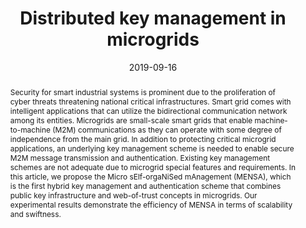 ---
title: "Distributed key management in microgrids"
abstract: "Security for smart industrial systems is prominent due to the proliferation of cyber threats threatening national critical infrastructures. Smart grid comes with intelligent applications that can utilize the bidirectional communication network among its entities. Microgrids are small-scale smart grids that enable machine-to-machine (M2M) communications as they can operate with some degree of independence from the main grid. In addition to protecting critical microgrid applications, an underlying key management scheme is needed to enable secure M2M message transmission and authentication. Existing key management schemes are not adequate due to microgrid special features and requirements. In this article, we propose the Micro sElf-orgaNiSed mAnagement (MENSA), which is the first hybrid key management and authentication scheme that combines public key infrastructure and web-of-trust concepts in microgrids. Our experimental results demonstrate the efficiency of MENSA in terms of scalability and swiftness."
collection: publications
permalink: /publication/bolgouras2019distributed
date: 2019-09-16
venue: 'IEEE Transactions on Industrial Informatics'
paperurl: '/files/pdf/papers/bolgouras2019distributed.pdf'
link: 'https://ieeexplore.ieee.org/document/8839344'
code: 'https://github.com/VaiosBolgouras/MENSA'
citation: 'Vaios Bolgouras, Christoforos Ntantogian, Emmanouil Panaousis, Christos Xenakis (2019). 
	&quot;Distributed key management in microgrids.&quot; 
	<i>IEEE Transactions on Industrial Informatics</i>, 16(3), 2125-2133. <br>
	<span style="color:#2979ab;">(JCR 2019: 10.854, CiteScore 2019: 13.9)</span>'
---